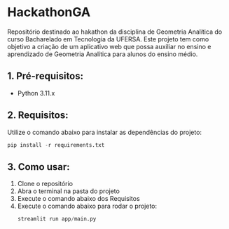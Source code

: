 # HackathonGA
Repositório destinado ao hakathon da disciplina de Geometria Analítica do curso Bacharelado em Tecnologia da UFERSA. Este projeto tem como objetivo a criação de um aplicativo web que possa auxiliar no ensino e aprendizado de Geometria Analítica para alunos do ensino médio.

## 1. Pré-requisitos:
- Python 3.11.x

## 2. Requisitos:
Utilize o comando abaixo para instalar as dependências do projeto:
```python
pip install -r requirements.txt
```

## 3. Como usar:
1. Clone o repositório
2. Abra o terminal na pasta do projeto
3. Execute o comando abaixo dos Requisitos
4. Execute o comando abaixo para rodar o projeto:
    ```python
    streamlit run app/main.py
    ```
